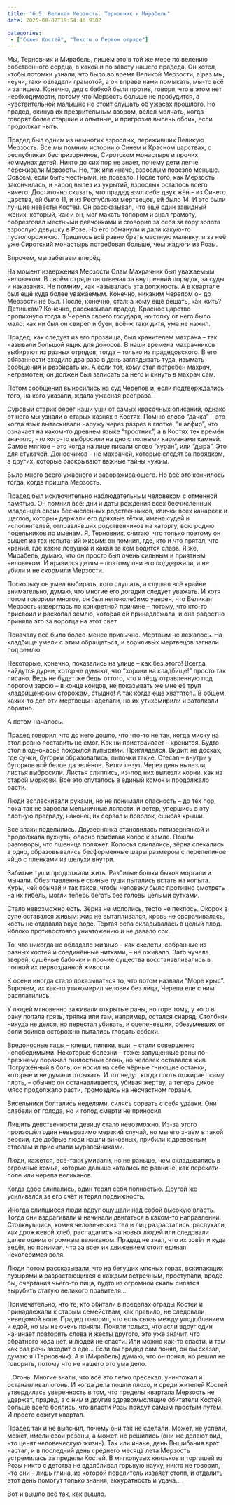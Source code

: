```yaml
---
title: "6.5. Великая Мерзость. Терновник и Мирабель"
date: 2025-08-07T19:54:40.938Z

categories:
 - ["Сюжет Костей", "Тексты о Первом отряде"]
---
```


Мы, Терновник и Мирабель, пишем это в той же мере по велению
собственного сердца, в какой и по завету нашего прадеда. Он хотел, чтобы
потомки узнали, что было во время Великой Мерзости, а раз мы, неучи,
таки овладели грамотой, а он вправе нами помыкать, мы-то всё и запишем.
Конечно, дед с бабкой были против, говоря, что в этом нет необходимости,
потому что Мерзость больше не пробудится, а чувствительной малышне не
стоит слушать об ужасах прошлого. Но прадед, окинув их презрительным
взором, велел молчать, когда говорят более старшие и опытные, и
пригрозил высечь обоих, если продолжат ныть.

Прадед был одним из немногих взрослых, переживших Великую Мерзость. Все
мы помним истории о Синем и Красном царствах, о республиках
беспризорников, Сиротском монастыре и прочих коммунах детей. Никто до
сих пор не знает, почему дети легче переживали Мерзость. Но, так или
иначе, взрослым повезло меньше. Совсем, если быть честными, не повезло.
После того, как Мерзость закончилась, и народ вылез из укрытий, взрослых
осталось всего ничего. Достаточно сказать, что прадед взял себе двух жён
– из Синего царства, ей было 11, и из Республики мертвецов, ей было 14.
И это были лучшие невесты Костей. Он рассказывал, что ещё один завидный
жених, который, как и он, мог махать топором и знал грамоту, побрезговал
местными девчонками и сговорил за себя за гору золота взрослую девушку в
Розе. Но его обманули и дали какую-то пустопорожнюю. Пришлось всё равно
брать местную малявку, и за неё уже Сиротский монастырь потребовал
больше, чем жадюги из Розы.

Впрочем, мы забегаем вперёд.

На момент извержения Мерзости Олам Махрачник был уважаемым человеком. В
своём отряде он отвечал за внутренний порядок, за суды и наказания. Не
помним, как называлась эта должность. А в квартале был ещё куда более
уважаемым. Конечно, никаким Черепом он до Мерзости не был. После,
конечно, стал: а кому ещё решать, как жить? Детишкам? Конечно,
рассказывал прадед, Красное царство пропихнуло тогда в Черепа своего
государя, но толку от него было мало: как ни был он свиреп и буен, всё-ж
таки дитя, ума не нажил.

Прадед, как следует из его прозвища, был хранителем махрача – так
называли большой ящик для доносов. В наши времена махрачников выбирают
из разных отрядов, тогда – только из прадедовского. В его обязанности
входило два раза в день заглядывать туда, изымать сообщения и разбирать
их. А если тот, кому стал потребен махрач, неграмотен, он должен был
записать за него и кинуть в махрач сам.

Потом сообщения выносились на суд Черепов и, если подтверждались, того,
на кого указали, ждала ужасная расправа.

Суровый старик берёг наши уши от самых красочных описаний, однако от
него мы узнали о старых казнях в Костях. Помню слово “дачка” – это когда
язык вытаскивали наружу через разрез в глотке, “шалфир”, что означает на
каком-то древнем языке “тростник”, а в Костях тех времён значило, что
кого-то выбросили на дно с полными карманами камней. Самое мягкое – это
когда на лице писали слово “хуран”, или “дыра”. Это для стукачей.
Доносчиков – не махрачей, которые следят за порядком, а других, которые
раскрывают важные тайны чужим.

Было много всего ужасного и завораживающего. Но всё это кончилось тогда,
когда пришла Мерзость.

Прадед был исключительно наблюдательным человеком с отменной памятью. Он
помнил всё: дни и даты рождения всех бесчисленных младенцев своих
бесчисленных родственников, клички всех канареек и щеглов, которых
держали его дряхлые тётки, имена судей и исполнителей, отправлявших
родственников на каторгу, всю родню подельников по именам. Я, Терновник,
считаю, что только поэтому он вышел из тех испытаний живым: он помнил,
где, кто и что прятал, что хранил, где какие ловушки и какая за кем
водится слава. Я же, Мирабель, думаю, что он просто был очень сильным и
приятным человеком. И нравился детям – поэтому они его поддержали, а не
убили и не скормили Мерзости.

Поскольку он умел выбирать, кого слушать, а слушал всё крайне
внимательно, думаю, что многие его догадки следует уважать. И хотя потом
говорили многое, он был непоколебимо уверен, что Великая Мерзость
изверглась по конкретной причине – потому, что кто-то присвоил и
раскопал землю, которая ей принадлежала, и она радостно приняла это за
воротца на этот свет.

Поначалу всё было более-менее привычно. Мёртвым не лежалось. На кладбище
умели с этим обращаться, и ворчливых мертвецов загнали под землю.

Некоторые, конечно, показались на улице – как без этого! Всегда найдутся
дурни, которые думают, что “хорони на кладбище!” просто так писано. Ведь
не будет же беды оттого, что я тёщу отравленную под порогом зарою – в
конце концов, не показывать же мне её труп кладбищенским сторожам,
стыдно! А так когда ещё хватятся…В общем, каких-то дел эти мертвецы
наделали, но их утихомирили и затолкали обратно.

А потом началось.

Прадед говорил, что до него дошло, что что-то не так, когда миску на
стол ровно поставить не смог. Как ни пристраивает – кренится. Будто стол
в одночасье покрылся пупырями. Пригляделся. Видит: на досках, где сучки,
бугорки образовались, пипочки такие. Стесал – внутри у бугорков всё
белое да зелёное. Ветки лезут. Через день вылезли, листья выбросили.
Листья слиплись, из-под них вылезли корни, как на старой моркови. Всё
это спуталось в единый комок и продолжало расти.

Люди всплескивали руками, но не понимали опасность – до тех пор, пока
так не заросли мельничные лопасти, и ветер, упершись в эту плотную
преграду, наконец их сорвал и поволок, сшибая крыши.

Все злаки поделились. Двузернянка становилась пятизернянкой и продолжала
пухнуть, опасно прибивая колос к земле. Пошли разговоры, что пшеница
поляжет. Колосья слипались, зёрна спекались в одно, образовывались
бесформенные шары размером с перепелиное яйцо с пленками из шелухи
внутри.

Забитые туши продолжали жить. Разбитые бошки быков моргали и мычали.
Обезглавленные свиные туши пытались встать на копыта. Куры, чей обычай и
так таков, чтобы человеку было противно смотреть на их гибель, могли
теперь бегать без головы целыми сутками.

Стало невозможно есть. Зёрна не мололись, тесто не пеклось. Окорок в
супе оставался живым: жир не вытапливался, кровь не сворачивалась, кость
не отдавала вкус воде. Тёртая репа складывалась в целый плод. Яблоко
противостояло уничтожению и не давало сок.

То, что никогда не обладало жизнью – как скелеты, собранные из разных
костей и соединённые нитками, – не оживало. Зато чучела зверей, сушёные
бабочки и прочие существа восстанавливались в полной их первозданной
живости.

К осени иногда стало показываться то, что потом назвали “Море крыс”.
Впрочем, их как-то утихомирил человек без лица, Черепа еле с ним
расплатились.

У людей мгновенно заживали открытые раны, но горе тому, у кого в рану
попала грязь, тряпка или там, например, остался снаряд. Столбняк никуда
не делся, но перестал убивать, и оцепеневших, обезумевших от боли воинов
осторожно пытались глодать собаки.

Вредоносные гады – клещи, пиявки, вши, – стали совершенно непобедимыми.
Некоторые болезни – тоже: запущенные раны по-прежнему поражал гнилостный
огонь, но человек оставался жив. Погружённый в боль, он носил на себе
чёрные гниющие останки, которые и не думали отсыхать. И тот недуг, когда
плоть пожирает саму плоть, – обычно он останавливается, убивая жертву, а
теперь дикое мясо продолжало расти, громоздясь на несчастном горами.

Висельники болтались неделями, силясь сорвать с себя удавки. Они слабели
от голода, но и голод смерти не приносил.

Лишить девственности девицу стало невозможно. Из-за этого произошёл один
невыразимо мерзкий случай, но мы его знаем в такой версии, где добрые
люди нашли виновных, прибили к древесным стволам и присыпали
муравейниками.

Люди, кажется, всё-таки умирали, но не раньше, чем складывались в
огромные комья, которые дальше катались по равнине, как перекати-поле
или черепа великанов.

Когда двое слипались, один терял себя полностью. Другой же усиливался за
его счёт и терял подвижность.

Иногда слипшиеся люди вдруг ощущали над собой высокую власть. Тогда они
вздрагивали и начинали двигаться в каком-то направлении. Столкнувшись,
комья человеческих тел и лиц разрастались, распухали, как дрожжевой
хлеб, распадались на новых людей или следовали далее одним огромным
великаном. Прадед не знал, что их зовёт и куда ведёт, но понимал, что за
всех их движением стоит единая неколебимая воля.

Люди потом рассказывали, что на бегущих мясных горах, вскипающих
пузырями и разрастающихся с каждым встречным, проступали, вроде бы,
очертания чьего-то лица, будто из огромной скалы силятся вырубить статую
великого правителя…

Примечательно, что те, кто обитали в пределах ограды Костей и
принадлежали к старым семействам, как правило, не следовали неведомой
воле. Прадед говорил, что есть связь между уподоблением и едой, но мы не
очень поняли. Поняли только, что если вдруг один начинает повторять
слова и жесты другого, это уже значит, что обратного хода нет, и людей
не спасти. Или можно как-то спасти, и там как раз речь заходит о еде…
Если бы прадед сам понял, он бы сказал, думаю я (Терновник). А я
(Мирабель) думаю, что он понял, но решил не говорить, потому что не
нашего это ума дело.

…Огонь. Многие знали, что всё это легко пресекал, уничтожал и
останавливал огонь. И когда дела пошли плохо, и среди жителей Костей
утвердилась уверенность в том, что пределы квартала Мерзость не удержат,
прадед, а с ним и другие здравомыслящие обитатели Костей, больше всего
боялись, что власти Розы пойдут самым простым путём. И просто сожгут
квартал.

Прадед так и не выяснил, почему они так не сделали. Может, не успели,
может, имели свои резоны, а может. не решились (они же делают вид, что
ценят человеческую жизнь). Так или иначе, день Вышибания врат настал, и
в последний день среднего месяца лета Мерзость устремилась за пределы
Костей. В мягкопузых князьков и торгашей из Розы никто с детства не
вдалбливал горькую науку, никто не говорил, что они – лишь глина, из
которой повелитель изваяет столп, и отдалить этот день помогут только
знания, аккуратность и удача…

Вот и вышло всё так, как вышло.
